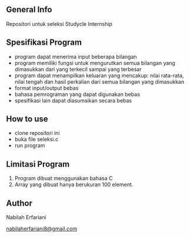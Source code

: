 ## General Info
Repositori untuk seleksi Studycle Internship

## Spesifikasi Program
- program dapat menerima input beberapa bilangan
- program memiliki fungsi untuk mengurutkan semua bilangan yang dimasukkan dari yang terkecil sampai yang terbesar
- program dapat menampilkan keluaran yang mencakup: nilai rata-rata, nilai tengah dan hasil perkalian dari semua bilangan yang dimasukkan
- format input/output bebas
- bahasa pemrograman yang dapat digunakan bebas
- spesifikasi lain dapat diasumsikan secara bebas

## How to use
- clone repositori ini
- buka file seleksi.c
- run program

## Limitasi Program
1. Program dibuat menggunakan bahasa C
2. Array yang dibuat hanya berukuran 100 element.

## Author
Nabilah Erfariani

nabilaherfariani8@gmail.com
